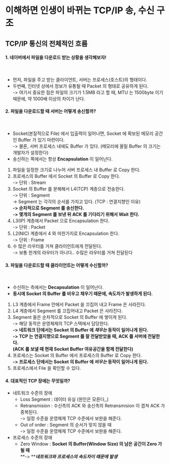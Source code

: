 # 이해하면 인생이 바뀌는 TCP/IP 송, 수신 구조

## TCP/IP 통신의 전체적인 흐름&#x20;

#### 1. 네이버에서 파일을 다운로드 받는 상황을 생각해보자!

<figure><img src="../../../.gitbook/assets/스크린샷 2024-01-04 21.27.38.png" alt=""><figcaption></figcaption></figure>

* 먼저, 파일을 주고 받는 클라이언트, 서버는 프로세스(호스트)의 형태이다.
* 두번째, 인터넷 상에서 정보가 유통될 때 Packet 의 형태로 공유하게 된다.\
  \-> 여기서 중요한 점은 파일의 크기가 1.5MB 라고 할 때, MTU 는 1500byte 이기 때문에, 약 1000배 이상의 차이가 난다.&#x20;

#### 2. 파일을 다운로드할 때 서버는 어떻게 송신할까?

<figure><img src="../../../.gitbook/assets/스크린샷 2024-01-04 21.44.30.png" alt=""><figcaption></figcaption></figure>

* Socket(본질적으로 File) 에서 입출력이 일어나면, Socket 에 확보된 메모리 공간인 Buffer 가 있기 마련이다.\
  \-> 물론, 서버 프로세스 내에도 Buffer 가 있다. (메모리에 올릴 Buffer 의 크기는 개발자가 설정한다)
* 송신하는 쪽에서는 항상 **Encapsulation** 이 일어난다.&#x20;

1. 파일을 일정한 크기로 나누어 서버 프로세스 내 Buffer 로 Copy 한다.&#x20;
2. 프로세스의 Buffer 에서 Socket 의 Buffer 로 Copy 한다. \
   \-> 단위 : Stream&#x20;
3. Socket 의 Buffer 를 분해해서 L4(TCP) 계층으로 전송한다. \
   \-> 단위 : Segment\
   \-> Segment 는 각각의 순서를 가지고 있다. (TCP : 연결지향인 이유)\
   **-> 순차적으로 Segment 를 송신한다.** \
   **-> 몇개의 Segment 를 보낸 뒤 ACK 를 기다리기 위해서 Wait 한다.**
4. L3(IP) 계층에서 Packet 으로 Encapsulation 한다. \
   \-> 단위 : Packet
5. L2(NIC) 계층에서 4 와 마찬가지로 Encapsulation 한다. \
   \-> 단위 : Frame
6. 수 많은 라우터를 거쳐 클라이언트에게 전달된다. \
   \-> 보통 한개의 라우터가 아니다.. 수많은 라우터를 거쳐 전달된다

#### &#x20;3. 파일을 다운로드할 때 클라이언트는 어떻게 수신할까?

<figure><img src="../../../.gitbook/assets/스크린샷 2024-01-04 22.03.30.png" alt=""><figcaption></figcaption></figure>

* 수신하는 측에서는 **Decapsulation** 이 일어난다.
* **동시에 Socket 의 Buffer 를 비우고 채우기 때문에, 속도차가 발생하게 된다.**&#x20;

1. L3 계층에서 Frame 안에서 Packet 을 끄집어 내고 Frame 은 사라진다.&#x20;
2. L4 계층에서 Segment 를 끄집어내고 Packet 은 사라진다.&#x20;
3. Segment 들은 순차적으로 Socket 의 Buffer 에 쌓이게 된다.\
   \-> 해당 동작은 운영체제의 TCP 스택에서 담당한다.  \
   **-> 네트워크 단에서는 Socket 의 Buffer 에 **_**채우는**_** 동작이 일어나게 된다.** \
   **-> TCP 는 연결지향으로 Segment 를 잘 전달받았을 때, ACK 를 서버에 전달한다.** \
   **(ACK 를 보낼 때 현재 Socket Buffer 여유공간을 함께 전달한다)**
4. 프로세스는 Socket 의 Buffer 에서 프로세스의 Buffer 로 Copy 한다.  \
   **-> 프로세스 단에서는 Socket 의 Buffer 에 **_**비우는**_** 동작이 일어나게 된다.**
5. 프로세스에서 File 을 확인할 수 있다.&#x20;

#### 4. 대표적인 TCP 장애는 무엇일까?

* 네트워크 수준의 장애
  * Loss Segment : 데이터 유실 (원인은 모른다,,)
  * Retransmision : 수신측의 ACK 와 송신측의 Retransmision 이 겹쳐 ACK 가 중복된다. \
    \-> 일정 수준을 운영체제 TCP 수준에서 보완을 해준다.&#x20;
  * Out of order : Segment 의 순서가 맞지 않을 때\
    \-> 일정 수준을 운영체제 TCP 수준에서 보완을 해준다.&#x20;
* 프로세스 수준의 장애
  * Zero Window : **Socket 의 Buffer(Window Size) 의 남은 공간이 Zero 가 될 때**\
    **->  **_**네트워크와 프로세스의 속도차이 때문에 발생**_
